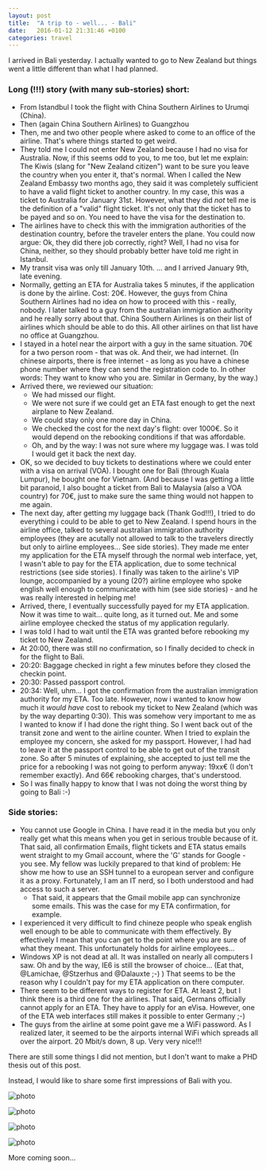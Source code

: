 ```yaml
---
layout: post
title:  "A trip to - well... - Bali"
date:   2016-01-12 21:31:46 +0100
categories: travel
---
```

I arrived in Bali yesterday. I actually wanted to go to New Zealand but things went a little different than what I had planned.

### Long (!!!) story (with many sub-stories) short:

* From Istandbul I took the flight with China Southern Airlines to Urumqi (China).
* Then (again China Southern Airlines) to Guangzhou 
* Then, me and two other people where asked to come to an office of the airline. That's where things started to get weird.
* They told me I could not enter New Zealand because I had no visa for Australia. Now, if this seems odd to you, to me too, but let me explain: The Kiwis (slang for "New Zealand citizen") want to be sure you leave the country when you enter it, that's normal. When I called the New Zealand Embassy two months ago, they said it was completely sufficient to have a valid flight ticket to another country. In my case, this was a ticket to Australia for January 31st. However, what they did _not_ tell me is the definition of a "valid" flight ticket. It's not only that the ticket has to be payed and so on. You need to have the visa for the destination to. 
* The airlines have to check this with the immigration authorities of the destination country, before the traveler enters the plane. You could now argue: Ok, they did there job correctly, right? Well, I had no visa for China, neither, so they should probably better have told me right in Istanbul.
* My transit visa was only till January 10th. ... and I arrived January 9th, late evening.
* Normally, getting an ETA for Australia takes 5 minutes, if the application is done by the airline. Cost: 20€. However, the guys from China Southern Airlines had no idea on how to proceed with this - really, nobody. I later talked to a guy from the australian immigration authority and he really sorry about that. China Southern Airlines is on their list of airlines which should be able to do this. All other airlines on that list have no office at Guangzhou.
* I stayed in a hotel near the airport with a guy in the same situation. 70€ for a two person room - that was ok. And their, we had internet. (In chinese airports, there is free internet - as long as you have a chinese phone number where they can send the registration code to. In other words: They want to know who you are. Similar in Germany, by the way.) 
* Arrived there, we reviewed our situation: 
  * We had missed our flight.
  * We were not sure if we could get an ETA fast enough to get the next airplane to New Zealand.
  * We could stay only one more day in China.
  * We checked the cost for the next day's flight: over 1000€. So it would depend on the rebooking conditions if that was affordable. 
  * Oh, and by the way: I was not sure where my luggage was. I was told I would get it back the next day.
* OK, so we decided to buy tickets to destinations where we could enter with a visa on arrival (VOA). I bought one for Bali (through Kuala Lumpur), he bought one for Vietnam. (And because I was getting a little bit paranoid, I also bought a ticket from Bali to Malaysia (also a VOA country) for 70€, just to make sure the same thing would not happen to me again.
* The next day, after getting my luggage back (Thank God!!!), I tried to do everything i could to be able to get to New Zealand. I spend hours in the airline office, talked to several australian immigration authority employees (they are acutally not allowed to talk to the travelers directly but only to airline employees... See side stories). They made me enter my application for the ETA myself through the normal web interface, yet, I wasn't able to pay for the ETA application, due to some technical restrictions (see side stories). I finally was taken to the airline's VIP lounge, accompanied by a young (20?) airline employee who spoke english well enough to communicate with him (see side stories) - and he was really interested in helping me!
* Arrived, there, I eventually successfully payed for my ETA application. Now it was time to wait... quite long, as it turned out. Me and some airline employee checked the status of my application regularly.
* I was told I had to wait until the ETA was granted before rebooking my ticket to New Zealand.
* At 20:00, there was still no confirmation, so I finally decided to check in for the flight to Bali.
* 20:20: Baggage checked in right a few minutes before they closed the checkin point.
* 20:30: Passed passport control.
* 20:34: Well, uhm... I got the confirmation from the australian immigration authority for my ETA. Too late. However, now i wanted to know how much it _would have_ cost to rebook my ticket to New Zealand (which was by the way departing 0:30). This was somehow very important to me as I wanted to know if I had done the right thing. So I went back out of the transit zone and went to the airline counter. When I tried to explain the employee my concern, she asked for my passport. However, I had had to leave it at the passport control to be able to get out of the transit zone. So after 5 minutes of explaining, she accepted to just tell me the price for a rebooking I was not going to perform anyway: 19xx€ (I don't remember exactly). And 66€ rebooking charges, that's understood.
* So I was finally happy to know that I was not doing the worst thing by going to Bali :-)

### Side stories:

* You cannot use Google in China. I have read it in the media but you only really get what this means when you get in serious trouble because of it. That said, all confirmation Emails, flight tickets and ETA status emails went straight to my Gmail account, where the 'G' stands for Google - you see. My fellow was luckily prepared to that kind of problem: He show me how to use an SSH tunnel to a european server and configure it as a proxy. Fortunately, I am an IT nerd, so I both understood and had access to such a server.
  * That said, it appears that the Gmail mobile app can synchronize some emails. This was the case for my ETA confirmation, for example.
* I experienced it very difficult to find chineze people who speak english well enough to be able to communicate with them effectively. By effectively I mean that you can get to the point where you are sure of what they meant. This unfortunately holds for airline employees...
* Windows XP is not dead at all. It was installed on nearly all computers I saw. Oh and by the way, IE6 is still the browser of choice... (Eat that, @Lamichae, @Stzerhus and @Dalauxte ;-) ) That seems to be the reason why I couldn't pay for my ETA application on there computer.
* There seem to be different ways to register for ETA. At least 2, but I think there is a third one for the airlines. That said, Germans officially cannot apply for an ETA. They have to apply for an eVisa. However, one of the ETA web interfaces still makes it possible to enter Germany ;-)
* The guys from the airline at some point gave me a WiFi password. As I realized later, it seemed to be the airports internal WiFi which spreads all over the airport. 20 Mbit/s down, 8 up. Very very nice!!!

There are still some things I did not mention, but I don't want to make a PHD thesis out of this post.

Instead, I would like to share some first impressions of Bali with you.

![photo](/img/bali1/20160112_060054.jpg)

![photo](/img/bali1/20160112_083050.jpg)

![photo](/img/bali1/20160112_115551.jpg)

![photo](/img/bali1/20160112_115917.jpg)


More coming soon...
